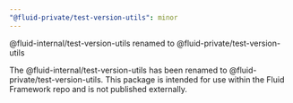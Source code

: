 ```yaml
---
"@fluid-private/test-version-utils": minor
---
```


@fluid-internal/test-version-utils renamed to @fluid-private/test-version-utils

The @fluid-internal/test-version-utils has been renamed to @fluid-private/test-version-utils. This package is intended
for use within the Fluid Framework repo and is not published externally.
